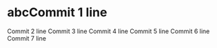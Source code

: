 # abcCommit 1 line
Commit 2 line
Commit 3 line
Commit 4 line
Commit 5 line
Commit 6 line
Commit 7 line
